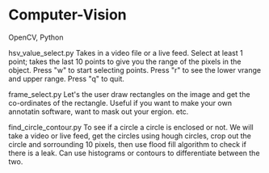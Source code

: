 # Computer-Vision
OpenCV, Python

hsv_value_select.py
  Takes in a video file or a live feed. 
  Select at least 1 point; takes the last 10 points to give you the range of the pixels in the object.
  Press "w" to start selecting points.
  Press "r" to see the lower vrange and upper range.
  Press "q" to quit.

frame_select.py
  Let's the user draw rectangles on the image and get the co-ordinates of the rectangle.
  Useful if you want to make your own annotatin software, want to mask out your ergion.
  etc.
  
find_circle_contour.py
  To see if a circle a circle is enclosed or not.
  We will take a video or live feed, get the circles using hough circles,
  crop out the circle and sorrounding 10 pixels,
  then use flood fill algorithm to check if there is a leak.
  Can use histograms or contours to differentiate between the two.
